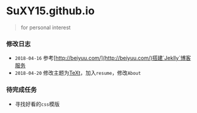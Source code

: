 # SuXY15.github.io
> for personal interest

### 修改日志
+ `2018-04-16` 参考[http://beiyuu.com/](http://beiyuu.com/)搭建`Jeklly`博客服务
+ `2018-04-20` 修改主题为[TeXt](http://jekyllthemes.org/themes/TeXt/)，加入`resume`，修改`About`

### 待完成任务
+ 寻找好看的`css`模版

